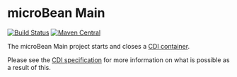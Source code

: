# microBean Main

[![Build Status](https://travis-ci.org/microbean/microbean-main.svg?branch=master)](https://travis-ci.org/microbean/microbean-main)
[![Maven Central](https://maven-badges.herokuapp.com/maven-central/org.microbean/microbean-main/badge.svg)](https://maven-badges.herokuapp.com/maven-central/org.microbean/microbean-main)

The microBean Main project starts and closes a [CDI container][0].

Please see the [CDI specification][1] for more information on what is
possible as a result of this.

[0]: http://docs.jboss.org/cdi/api/2.0/javax/enterprise/inject/se/SeContainer.html
[1]: http://docs.jboss.org/cdi/spec/2.0/cdi-spec.html
